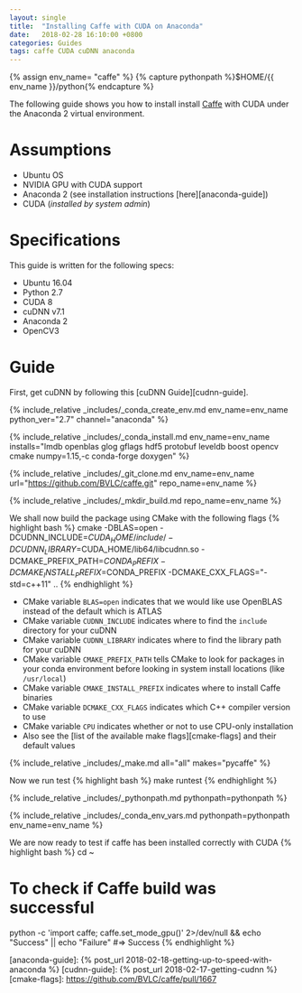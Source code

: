 ```yaml
---
layout: single
title:  "Installing Caffe with CUDA on Anaconda"
date:   2018-02-28 16:10:00 +0800
categories: Guides
tags: caffe CUDA cuDNN anaconda
---
```

{% assign env_name= "caffe" %}
{% capture pythonpath %}$HOME/{{ env_name }}/python{% endcapture %}

The following guide shows you how to install install [Caffe][caffe] with CUDA
under the Anaconda 2 virtual environment.

# Assumptions
* Ubuntu OS
* NVIDIA GPU with CUDA support
* Anaconda 2 (see installation instructions [here][anaconda-guide])
* CUDA (*installed by system admin*)

# Specifications
This guide is written for the following specs:
* Ubuntu 16.04
* Python 2.7
* CUDA 8
* cuDNN v7.1
* Anaconda 2
* OpenCV3

# Guide
First, get cuDNN by following this [cuDNN Guide][cudnn-guide].

{% include_relative _includes/_conda_create_env.md env_name=env_name python_ver="2.7" channel="anaconda" %}

{% include_relative _includes/_conda_install.md env_name=env_name installs="lmdb openblas glog gflags hdf5 protobuf leveldb boost opencv cmake numpy=1.15,-c conda-forge doxygen" %}

{% include_relative _includes/_git_clone.md env_name=env_name url="https://github.com/BVLC/caffe.git" repo_name=env_name %}

{% include_relative _includes/_mkdir_build.md repo_name=env_name %}

We shall now build the package using CMake with the following flags
{% highlight bash %}
cmake -DBLAS=open -DCUDNN_INCLUDE=$CUDA_HOME/include/ -DCUDNN_LIBRARY=$CUDA_HOME/lib64/libcudnn.so -DCMAKE_PREFIX_PATH=$CONDA_PREFIX -DCMAKE_INSTALL_PREFIX=$CONDA_PREFIX -DCMAKE_CXX_FLAGS="-std=c++11" ..
{% endhighlight %}
* CMake variable `BLAS=open` indicates that we would like use OpenBLAS instead of the default
which is ATLAS
* CMake variable `CUDNN_INCLUDE` indicates where to find the `include` directory for your
cuDNN
* CMake variable `CUDNN_LIBRARY` indicates where to find the library path for your cuDNN
* CMake variable  `CMAKE_PREFIX_PATH` tells CMake to look for packages in your conda environment
before looking in system install locations (like `/usr/local`)
* CMake variable  `CMAKE_INSTALL_PREFIX` indicates where to install Caffe binaries
* CMake variable  `DCMAKE_CXX_FLAGS` indicates which C++ compiler version to use
* CMake variable  `CPU` indicates whether or not to use CPU-only installation
* Also see the [list of the available make flags][cmake-flags] and their default
values

{% include_relative _includes/_make.md all="all" makes="pycaffe" %}

Now we run test
{% highlight bash %}
make runtest
{% endhighlight %}

{% include_relative _includes/_pythonpath.md pythonpath=pythonpath %}

{% include_relative _includes/_conda_env_vars.md pythonpath=pythonpath env_name=env_name %}

We are now ready to test if caffe has been installed correctly with CUDA
{% highlight bash %}
cd ~
# To check if Caffe build was successful
python -c 'import caffe; caffe.set_mode_gpu()' 2>/dev/null && echo "Success" || echo "Failure"
#=> Success
{% endhighlight %}

[caffe]: http://caffe.berkeleyvision.org
[anaconda-guide]: {% post_url 2018-02-18-getting-up-to-speed-with-anaconda %}
[cudnn-guide]: {% post_url 2018-02-17-getting-cudnn %}
[cmake-flags]: https://github.com/BVLC/caffe/pull/1667
